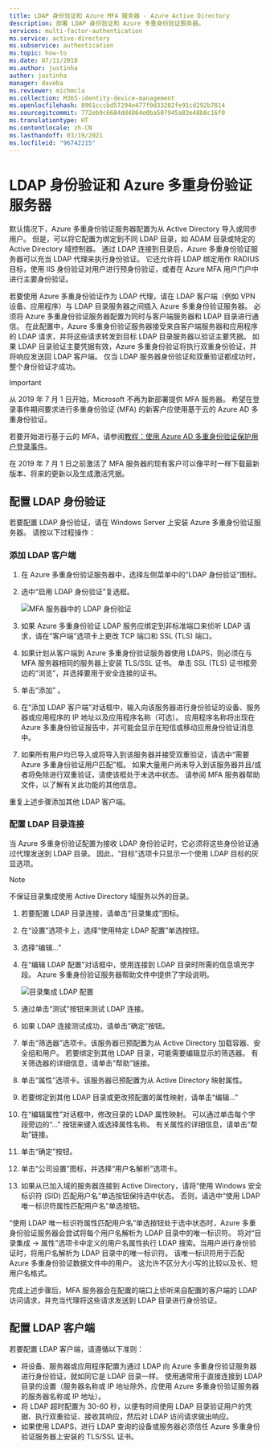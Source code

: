 ```yaml
---
title: LDAP 身份验证和 Azure MFA 服务器 - Azure Active Directory
description: 部署 LDAP 身份验证和 Azure 多重身份验证服务器。
services: multi-factor-authentication
ms.service: active-directory
ms.subservice: authentication
ms.topic: how-to
ms.date: 07/11/2018
ms.author: justinha
author: justinha
manager: daveba
ms.reviewer: michmcla
ms.collection: M365-identity-device-management
ms.openlocfilehash: 8961cccbd57294e477f0d33202fe91cd292b7814
ms.sourcegitcommit: 772eb9c6684dd4864e0ba507945a83e48b8c16f0
ms.translationtype: HT
ms.contentlocale: zh-CN
ms.lasthandoff: 03/19/2021
ms.locfileid: "96742215"
---
```

# <a name="ldap-authentication-and-azure-multi-factor-authentication-server"></a>LDAP 身份验证和 Azure 多重身份验证服务器

默认情况下，Azure 多重身份验证服务器配置为从 Active Directory 导入或同步用户。 但是，可以将它配置为绑定到不同 LDAP 目录，如 ADAM 目录或特定的 Active Directory 域控制器。 通过 LDAP 连接到目录后，Azure 多重身份验证服务器可以充当 LDAP 代理来执行身份验证。 它还允许将 LDAP 绑定用作 RADIUS 目标，使用 IIS 身份验证对用户进行预身份验证，或者在 Azure MFA 用户门户中进行主要身份验证。

若要使用 Azure 多重身份验证作为 LDAP 代理，请在 LDAP 客户端（例如 VPN 设备、应用程序）与 LDAP 目录服务器之间插入 Azure 多重身份验证服务器。 必须将 Azure 多重身份验证服务器配置为同时与客户端服务器和 LDAP 目录进行通信。 在此配置中，Azure 多重身份验证服务器接受来自客户端服务器和应用程序的 LDAP 请求，并将这些请求转发到目标 LDAP 目录服务器以验证主要凭据。 如果 LDAP 目录验证主要凭据有效，Azure 多重身份验证将执行双重身份验证，并将响应发送回 LDAP 客户端。 仅当 LDAP 服务器身份验证和双重验证都成功时，整个身份验证才成功。

> [!IMPORTANT]
> 从 2019 年 7 月 1 日开始，Microsoft 不再为新部署提供 MFA 服务器。 希望在登录事件期间要求进行多重身份验证 (MFA) 的新客户应使用基于云的 Azure AD 多重身份验证。
>
> 若要开始进行基于云的 MFA，请参阅[教程：使用 Azure AD 多重身份验证保护用户登录事件](tutorial-enable-azure-mfa.md)。
>
> 在 2019 年 7 月 1 日之前激活了 MFA 服务器的现有客户可以像平时一样下载最新版本、将来的更新以及生成激活凭据。

## <a name="configure-ldap-authentication"></a>配置 LDAP 身份验证

若要配置 LDAP 身份验证，请在 Windows Server 上安装 Azure 多重身份验证服务器。 请按以下过程操作：

### <a name="add-an-ldap-client"></a>添加 LDAP 客户端

1. 在 Azure 多重身份验证服务器中，选择左侧菜单中的“LDAP 身份验证”图标。
2. 选中“启用 LDAP 身份验证”复选框。

   ![MFA 服务器中的 LDAP 身份验证](./media/howto-mfaserver-dir-ldap/ldap2.png)

3. 如果 Azure 多重身份验证 LDAP 服务应绑定到非标准端口来侦听 LDAP 请求，请在“客户端”选项卡上更改 TCP 端口和 SSL (TLS) 端口。
4. 如果计划从客户端到 Azure 多重身份验证服务器使用 LDAPS，则必须在与 MFA 服务器相同的服务器上安装 TLS/SSL 证书。 单击 SSL (TLS) 证书框旁边的“浏览”，并选择要用于安全连接的证书。
5. 单击“添加” 。
6. 在“添加 LDAP 客户端”对话框中，输入向该服务器进行身份验证的设备、服务器或应用程序的 IP 地址以及应用程序名称（可选）。 应用程序名称将出现在 Azure 多重身份验证报告中，并可能会显示在短信或移动应用身份验证消息中。
7. 如果所有用户均已导入或将导入到该服务器并接受双重验证，请选中“需要 Azure 多重身份验证用户匹配”框。 如果大量用户尚未导入到该服务器并且/或者将免除进行双重验证，请使该框处于未选中状态。 请参阅 MFA 服务器帮助文件，以了解有关此功能的其他信息。

重复上述步骤添加其他 LDAP 客户端。

### <a name="configure-the-ldap-directory-connection"></a>配置 LDAP 目录连接

当 Azure 多重身份验证配置为接收 LDAP 身份验证时，它必须将这些身份验证通过代理发送到 LDAP 目录。 因此，“目标”选项卡只显示一个使用 LDAP 目标的灰显选项。

> [!NOTE]
> 不保证目录集成使用 Active Directory 域服务以外的目录。

1. 若要配置 LDAP 目录连接，请单击“目录集成”图标。
2. 在“设置”选项卡上，选择“使用特定 LDAP 配置”单选按钮。
3. 选择“编辑...”
4. 在“编辑 LDAP 配置”对话框中，使用连接到 LDAP 目录时所需的信息填充字段。 Azure 多重身份验证服务器帮助文件中提供了字段说明。

    ![目录集成 LDAP 配置](./media/howto-mfaserver-dir-ldap/ldap.png)

5. 通过单击“测试”按钮来测试 LDAP 连接。
6. 如果 LDAP 连接测试成功，请单击“确定”按钮。
7. 单击“筛选器”选项卡。该服务器已预配置为从 Active Directory 加载容器、安全组和用户。 若要绑定到其他 LDAP 目录，可能需要编辑显示的筛选器。 有关筛选器的详细信息，请单击“帮助”链接。
8. 单击“属性”选项卡。该服务器已预配置为从 Active Directory 映射属性。
9. 若要绑定到其他 LDAP 目录或更改预配置的属性映射，请单击“编辑...”
10. 在“编辑属性”对话框中，修改目录的 LDAP 属性映射。 可以通过单击每个字段旁边的“...” 按钮来键入或选择属性名称。 有关属性的详细信息，请单击“帮助”链接。
11. 单击“确定”按钮。
12. 单击“公司设置”图标，并选择“用户名解析”选项卡。 
13. 如果从已加入域的服务器连接到 Active Directory，请将“使用 Windows 安全标识符 (SID) 匹配用户名”单选按钮保持选中状态。 否则，请选中“使用 LDAP 唯一标识符属性匹配用户名”单选按钮。

“使用 LDAP 唯一标识符属性匹配用户名”单选按钮处于选中状态时，Azure 多重身份验证服务器会尝试将每个用户名解析为 LDAP 目录中的唯一标识符。 将对“目录集成 -> 属性”选项卡中定义的用户名属性执行 LDAP 搜索。当用户进行身份验证时，将用户名解析为 LDAP 目录中的唯一标识符。 该唯一标识符用于匹配 Azure 多重身份验证数据文件中的用户。 这允许不区分大小写的比较以及长、短用户名格式。

完成上述步骤后，MFA 服务器会在配置的端口上侦听来自配置的客户端的 LDAP 访问请求，并充当代理将这些请求发送到 LDAP 目录进行身份验证。

## <a name="configure-ldap-client"></a>配置 LDAP 客户端

若要配置 LDAP 客户端，请遵循以下准则：

* 将设备、服务器或应用程序配置为通过 LDAP 向 Azure 多重身份验证服务器进行身份验证，就如同它是 LDAP 目录一样。 使用通常用于直接连接到 LDAP 目录的设置（服务器名称或 IP 地址除外，应使用 Azure 多重身份验证服务器的服务器名称或 IP 地址）。
* 将 LDAP 超时配置为 30-60 秒，以便有时间使用 LDAP 目录验证用户的凭据、执行双重验证、接收其响应，然后对 LDAP 访问请求做出响应。
* 如果使用 LDAPS，进行 LDAP 查询的设备或服务器必须信任 Azure 多重身份验证服务器上安装的 TLS/SSL 证书。
